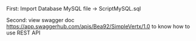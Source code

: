 First: Import Database MySQL file -> ScriptMySQL.sql

Second: view swagger doc https://app.swaggerhub.com/apis/Bea92/SimpleVertx/1.0 to know how to use REST API
